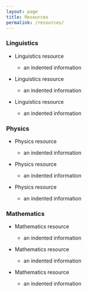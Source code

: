 ```yaml
---
layout: page
title: Resources
permalink: /resources/
---
```


### Linguistics

+ Linguistics resource
  - an indented information

+ Linguistics resource
  - an indented information

+ Linguistics resource
  - an indented information

### Physics

+ Physics resource
  - an indented information

+ Physics resource
  - an indented information

+ Physics resource
  - an indented information

### Mathematics

+ Mathematics resource
  - an indented information

+ Mathematics resource
  - an indented information

+ Mathematics resource
  - an indented information
